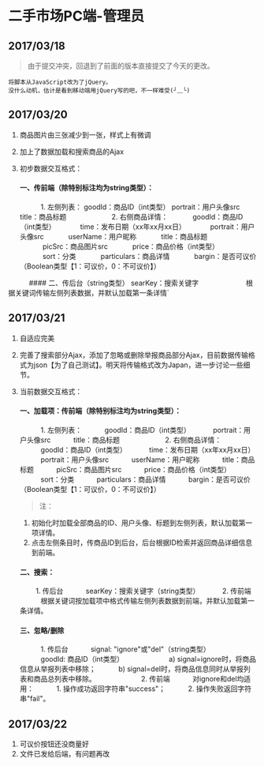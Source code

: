 # 二手市场PC端-管理员

## 2017/03/18
>由于提交冲突，回退到了前面的版本直接提交了今天的更改。

	将脚本从JavaScript改为了jQuery。
	没什么动机，估计是看到移动端用jQuery写的吧，不一样难受(╯﹏╰)


## 2017/03/20
1. 商品图片由三张减少到一张，样式上有微调

2. 加上了数据加载和搜索商品的Ajax

3. 初步数据交互格式：


	#### 一、传前端（除特别标注均为string类型）： 	
	　　　1. 左侧列表：
		goodId：商品ID（int类型） 
		portrait：用户头像src 
		title：商品标题
	　　　
	　　　2. 右侧商品详情： 
	　　　	goodId：商品ID（int类型）
	　　　	time：发布日期（xx年xx月xx日）
	　　　	portrait：用户头像src
	　　　	userName：用户昵称
	　　　	title：商品标题
	　　　	picSrc：商品图片src
	　　　	price：商品价格（int类型）
	　　　	sort：分类
	　　　	particulars：商品详情
	　　　	bargin：是否可议价（Boolean类型【1：可议价，0：不可议价】）

　　　#### 二、传后台（string类型） searKey：搜索关键字
　　　
　　　		根据关键词传输左侧列表数据，并默认加载第一条详情`
　　　　

## 2017/03/21
1. 自适应完美

2. 完善了搜索部分Ajax，添加了忽略或删除举报商品部分Ajax，目前数据传输格式为json【为了自己测试】。明天将传输格式改为Japan，进一步讨论一些细节。

3. 当前数据交互格式：
	#### 一、加载项：传前端（除特别标注均为string类型）：
	　　　1. 左侧列表：
	　　　goodId：商品ID（int类型）
	　　　portrait：用户头像src
	　　　title：商品标题
	　　　
	　　　2. 右侧商品详情：
	　　　goodId：商品ID（int类型）
	　　　time：发布日期（xx年xx月xx日）
	　　　portrait：用户头像src
	　　　userName：用户昵称
	　　　title：商品标题
	　　　picSrc：商品图片src
	　　　price：商品价格（int类型）
	　　　sort：分类
	　　　particulars：商品详情
	　　　bargin：是否可议价（Boolean类型【1：可议价，0：不可议价】）
	　　　
	>注：
	1. 初始化时加载全部商品的ID、用户头像、标题到左侧列表，默认加载第一项详情。
	2. 点击左侧条目时，传商品ID到后台，后台根据ID检索并返回商品详细信息到前端。
　　　
	#### 二、搜索：
	　　	1. 传后台
	　　　searKey：搜索关键字（string类型）
	　　　2. 传前端
	　　　根据关键词按加载项中格式传输左侧列表数据到前端，并默认加载第一条详情。
	　　　
	#### 三、忽略/删除
	　　　1. 传后台
	　　　signal:  "ignore"或"del"（string类型）
	　　　goodId: 商品ID（int类型）
	　　　
	　　　a) signal=ignore时，将商品信息从举报列表中移除；
	　　　b) signal=del时，将商品信息同时从举报列表和商品总列表中移除。
	　　　
	　　　2. 传前端
	　　　对ignore和del均适用：
	　　　1. 操作成功返回字符串"success"；
	　　　2. 操作失败返回字符串"fail"。
　　　
## 2017/03/22
1. 可议价按钮还没商量好
2. 文件已发给后端，有问题再改